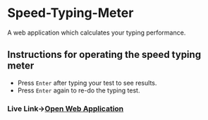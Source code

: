 # Speed-Typing-Meter
A web application which calculates your typing performance.</br>
## Instructions for operating the speed typing meter
* Press `Enter` after typing your test to see results.</br>
* Press `Enter` again to re-do the typing test.</br>


### Live Link->[Open Web Application](https://prankush247.github.io/Speed-Typing-Meter/)
